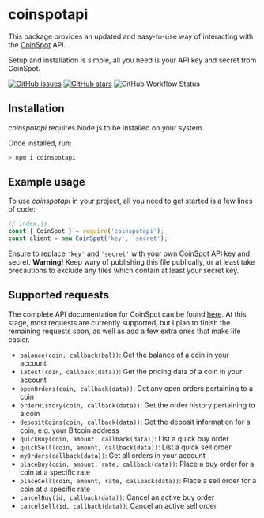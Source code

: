 # coinspotapi

This package provides an updated and easy-to-use way of interacting with the [CoinSpot](https://www.coinspot.com.au/) API.

Setup and installation is simple, all you need is your API key and secret from CoinSpot.

[![GitHub issues](https://img.shields.io/github/issues/henry-burgess/coinspotapi)](https://github.com/henry-burgess/coinspotapi/issues)
[![GitHub stars](https://img.shields.io/github/stars/henry-burgess/coinspotapi)](https://github.com/henry-burgess/coinspotapi/stargazers)
![GitHub Workflow Status](https://img.shields.io/github/workflow/status/henry-burgess/coinspotapi/CI)

## Installation

*coinspotapi* requires Node.js to be installed on your system.

Once installed, run:

```bash
> npm i coinspotapi
```

## Example usage

To use *coinspotapi* in your project, all you need to get started is a few lines of code:

```javascript
// index.js
const { CoinSpot } = require('coinspotapi');
const client = new CoinSpot('key', 'secret');
```

Ensure to replace `'key'` and `'secret'` with your own CoinSpot API key and secret. **Warning!** Keep wary of publishing this file publically, or at least take precautions to exclude any files which contain at least your secret key.

## Supported requests

The complete API documentation for CoinSpot can be found [here](https://www.coinspot.com.au/api). At this stage, most requests are currently supported, but I plan to finish the remaining requests soon, as well as add a few extra ones that make life easier.

* `balance(coin, callback(bal))`: Get the balance of a coin in your account
* `latest(coin, callback(data))`: Get the pricing data of a coin in your account
* `openOrders(coin, callback(data))`: Get any open orders pertaining to a coin
* `orderHistory(coin, callback(data))`: Get the order history pertaining to a coin
* `depositCoins(coin, callback(data))`: Get the deposit information for a coin, e.g. your Bitcoin address
* `quickBuy(coin, amount, callback(data))`: List a quick buy order
* `quickSell(coin, amount, callback(data))`: List a quick sell order
* `myOrders(callback(data))`: Get all orders in your account
* `placeBuy(coin, amount, rate, callback(data))`: Place a buy order for a coin at a specific rate
* `placeCell(coin, amount, rate, callback(data))`: Place a sell order for a coin at a specific rate
* `cancelBuy(id, callback(data))`: Cancel an active buy order
* `cancelSell(id, callback(data))`: Cancel an active sell order